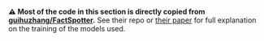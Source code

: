 **:warning: Most of the code in this section is directly copied from [guihuzhang/FactSpotter](https://github.com/guihuzhang/FactSpotter).**
See their repo or [their paper](https://hal.science/hal-04257838) for full explanation on the training of the models used.